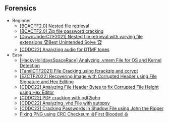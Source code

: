 ## Forensics
- Beginner
  - [[BCACTF2.0] Nested file retrieval](https://github.com/Rookie441/CTF/blob/main/Storage/Writeups/BCACTF2.0_Writeup.md#infinite-zip)
  - [[BCACTF2.0] Zip file password cracking](https://github.com/Rookie441/CTF/blob/main/Storage/Writeups/BCACTF2.0_Writeup.md#secure-zip)
  - [[DownUnderCTF2021] Nested file retrieval with varying file extensions 🏆Best Unintended Solve 🏆](https://github.com/Rookie441/CTF/blob/main/Storage/Writeups/DownUnderCTF2021_Writeup.md#rabbit)
  - [[CDDC22] Analyzing audio for DTMF tones](https://github.com/Rookie441/CTF/blob/main/Storage/Writeups/CDDC22_Writeup.md#pps)
- Easy
  - [[HackyHolidaysSpaceRace] Analyzing .vmem File for OS and Kernel Detection](https://github.com/Rookie441/CTF/blob/main/Storage/Writeups/Hacky_Holidays_Space_Race_Writeup.md#stolen-research)
  - [[TamilCTF2021] File Cracking using fcrackzip and ccrypt](https://github.com/Rookie441/CTF/blob/main/Storage/Writeups/TamilCTF2021_Writeup.md#chat-with-me)
  - [[EZCTF2022] Recovering Image with Corrupted Header using File Signature and Hex Editing](https://github.com/Rookie441/CTF/blob/main/Storage/Writeups/EZCTF2022_Writeup.md#grandma)
  - [[CDDC22] Analyzing File Header Bytes to fix Corrupted File Height using Hex Editor](https://github.com/Rookie441/CTF/blob/main/Storage/Writeups/CDDC22_Writeup.md#unknown-file)
  - [[CDDC22] PDF cracking with pdf2john](https://github.com/Rookie441/CTF/blob/main/Storage/Writeups/CDDC22_Writeup.md#unknown-file2)
  - [[CDDC22] Analyzing .vhd File with autopsy](https://github.com/Rookie441/CTF/blob/main/Storage/Writeups/CDDC22_Writeup.md#dump-jump)
  - [[CDDC22] Cracking Passwords in Shadow File using John the Ripper](https://github.com/Rookie441/CTF/blob/main/Storage/Writeups/CDDC22_Writeup.md#crack-the-password)
  - [Fixing PNG using CRC Checksum 🩸First Blooded 🩸](https://github.com/Rookie441/CTF/blob/main/Categories/Forensics/Easy/warmup-forensics/warmup-forensics.md#warmup-forensics)

